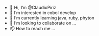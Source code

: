 - 👋 Hi, I’m @ClaudioPiriz
- 👀 I’m interested in cobol develop
- 🌱 I’m currently learning java, ruby, phyton 
- 💞️ I’m looking to collaborate on ...
- 📫 How to reach me ...

<!---
ClaudioPiriz/ClaudioPiriz is a ✨ special ✨ repository because its `README.md` (this file) appears on your GitHub profile.
You can click the Preview link to take a look at your changes.
--->
